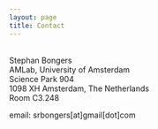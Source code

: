 ```yaml
---
layout: page
title: Contact
---
```

<br>
Stephan Bongers <br>
AMLab, University of Amsterdam <br>
Science Park 904 <br>
1098 XH Amsterdam, The Netherlands <br>
Room C3.248

email: srbongers[at]gmail[dot]com


